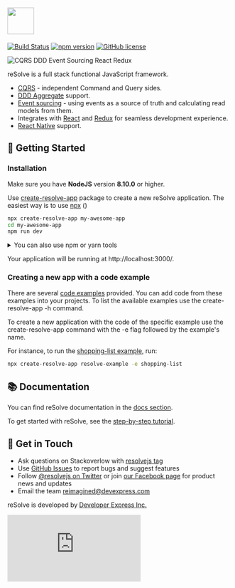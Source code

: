 # [<img src="https://user-images.githubusercontent.com/15689049/29659048-ad0d158a-88c5-11e7-9354-dbe4bb105ad7.png" height="60">](https://github.com/reimagined/resolve/)

[![Build Status](https://travis-ci.org/reimagined/resolve.svg?branch=master)](https://travis-ci.org/reimagined/resolve) [![npm version](https://badge.fury.io/js/create-resolve-app.svg)](https://badge.fury.io/js/create-resolve-app) [![GitHub license](https://img.shields.io/badge/license-MIT-blue.svg)](https://raw.githubusercontent.com/reimagined/resolve/master/LICENSE)

![CQRS DDD Event Sourcing React Redux](https://user-images.githubusercontent.com/19663260/41475089-73b9620e-70c6-11e8-9ca9-633f3857626b.png)

reSolve is a full stack functional JavaScript framework.

- [CQRS](https://martinfowler.com/bliki/CQRS.html) - independent Command and Query sides.
- [DDD Aggregate](https://martinfowler.com/bliki/DDD_Aggregate.html) support.
- [Event sourcing](https://martinfowler.com/eaaDev/EventSourcing.html) - using events as a source of truth and calculating read models from them.
- Integrates with [React](https://reactjs.org) and [Redux](https://redux.js.org) for seamless development experience.
- [React Native](https://facebook.github.io/react-native/) support.

## :rocket: Getting Started

### Installation

Make sure you have **NodeJS** version **8.10.0** or higher.

Use [create-resolve-app](packages/core/create-resolve-app) package to create a new reSolve application. The easiest way is to use [npx](https://www.npmjs.com/package/npx/v/1.1.1) ()

```sh
npx create-resolve-app my-awesome-app
cd my-awesome-app
npm run dev
```

<details>
<summary>You can also use npm or yarn tools</summary>

#### [npm](https://www.npmjs.com/)

> Note: Installing a package globally may require administrative privileges.

```sh
npm i -g create-resolve-app
create-resolve-app my-awesome-app
cd my-awesome-app
npm run dev
```

#### [yarn](https://yarnpkg.com/lang/en/)

```sh
yarn create resolve-app my-awesome-app
cd my-awesome-app
yarn run dev
```

</details>
<p> </p>

Your application will be running at http://localhost:3000/.

### Creating a new app with a code example

There are several [code examples](./examples/) provided. You can add code from these examples into your projects. To list the available examples use the create-resolve-app -h command.

To create a new application with the code of the specific example use the create-resolve-app command with the -e flag followed by the example's name.

For instance, to run the [shopping-list example](./examples/shopping-list), run:

```sh
npx create-resolve-app resolve-example -e shopping-list
```

## :books: Documentation

You can find reSolve documentation in the [docs section](./docs).

To get started with reSolve, see the [step-by-step tutorial](./docs/tutorial.md).

## :loudspeaker: Get in Touch

- Ask questions on Stackoverlow with [resolvejs tag](https://stackoverflow.com/questions/ask?tags=resolvejs)
- Use [GitHub Issues](https://github.com/reimagined/resolve/issues) to report bugs and suggest features
- Follow [@resolvejs on Twitter](https://twitter.com/resolvejs) or join [our Facebook page](https://www.facebook.com/resolvejs/) for product news and updates
- Email the team reimagined@devexpress.com

reSolve is developed by [Developer Express Inc.](https://devexpress.com)

![Analytics](https://ga-beacon.appspot.com/UA-118635726-1/readme.md?pixel)

